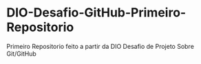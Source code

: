 # DIO-Desafio-GitHub-Primeiro-Repositorio
Primeiro Repositorio feito a partir da DIO
Desafio de Projeto Sobre Git/GitHub
